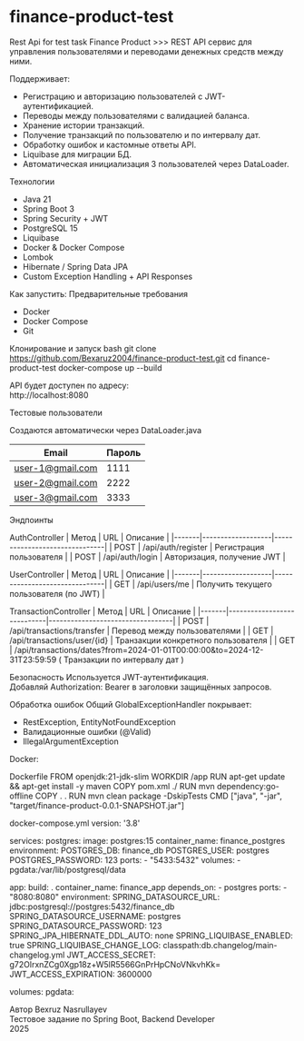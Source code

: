# finance-product-test
Rest Api for test task Finance Product >>>
REST API сервис для управления пользователями и переводами денежных средств между ними.

Поддерживает:
- Регистрацию и авторизацию пользователей с JWT-аутентификацией.
- Переводы между пользователями с валидацией баланса.
- Хранение истории транзакций.
- Получение транзакций по пользователю и по интервалу дат.
- Обработку ошибок и кастомные ответы API.
- Liquibase для миграции БД.
- Автоматическая инициализация 3 пользователей через DataLoader.

Технологии
- Java 21
- Spring Boot 3
- Spring Security + JWT
- PostgreSQL 15
- Liquibase
- Docker & Docker Compose
- Lombok
- Hibernate / Spring Data JPA
- Custom Exception Handling + API Responses

Как запустить:
Предварительные требования
- Docker
- Docker Compose
- Git

Клонирование и запуск
bash
git clone https://github.com/Bexaruz2004/finance-product-test.git
cd finance-product-test
docker-compose up --build

API будет доступен по адресу:  
http://localhost:8080

Тестовые пользователи

Создаются автоматически через DataLoader.java

| Email            | Пароль |
|------------------|--------|
| user-1@gmail.com | 1111   |
| user-2@gmail.com | 2222   |
| user-3@gmail.com | 3333   |

Эндпоинты

AuthController
| Метод | URL               | Описание                      |
|-------|-------------------|-------------------------------|
| POST  | /api/auth/register | Регистрация пользователя     |
| POST  | /api/auth/login    | Авторизация, получение JWT   |

UserController
| Метод | URL               | Описание                      |
|-------|-------------------|-------------------------------|
| GET   | /api/users/me     | Получить текущего пользователя (по JWT) |

TransactionController
| Метод | URL                        | Описание                         |
|-------|----------------------------|----------------------------------|
| POST  | /api/transactions/transfer | Перевод между пользователями    |
| GET   | /api/transactions/user/{id} | Транзакции конкретного пользователя |
| GET   | /api/transactions/dates?from=2024-01-01T00:00:00&to=2024-12-31T23:59:59 ( Транзакции по интервалу дат )

Безопасность
Используется JWT-аутентификация.  
Добавляй Authorization: Bearer <accessToken> в заголовки защищённых запросов.

Обработка ошибок
Общий GlobalExceptionHandler покрывает:
- RestException, EntityNotFoundException
- Валидационные ошибки (@Valid)
- IllegalArgumentException


Docker:

Dockerfile
FROM openjdk:21-jdk-slim
WORKDIR /app
RUN apt-get update && apt-get install -y maven
COPY pom.xml ./
RUN mvn dependency:go-offline
COPY . .
RUN mvn clean package -DskipTests
CMD ["java", "-jar", "target/finance-product-0.0.1-SNAPSHOT.jar"]

docker-compose.yml
version: '3.8'

services:
  postgres:
    image: postgres:15
    container_name: finance_postgres
    environment:
      POSTGRES_DB: finance_db
      POSTGRES_USER: postgres
      POSTGRES_PASSWORD: 123
    ports:
      - "5433:5432"
    volumes:
      - pgdata:/var/lib/postgresql/data

  app:
    build: .
    container_name: finance_app
    depends_on:
      - postgres
    ports:
      - "8080:8080"
    environment:
      SPRING_DATASOURCE_URL: jdbc:postgresql://postgres:5432/finance_db
      SPRING_DATASOURCE_USERNAME: postgres
      SPRING_DATASOURCE_PASSWORD: 123
      SPRING_JPA_HIBERNATE_DDL_AUTO: none
      SPRING_LIQUIBASE_ENABLED: true
      SPRING_LIQUIBASE_CHANGE_LOG: classpath:db.changelog/main-changelog.yml
      JWT_ACCESS_SECRET: g72OlrxnZCg0Xgp18z+W5lR5566GnPrHpCNoVNkvhKk=
      JWT_ACCESS_EXPIRATION: 3600000

volumes:
  pgdata:

Автор
Bexruz Nasrullayev  
Тестовое задание по Spring Boot, Backend Developer  
2025
